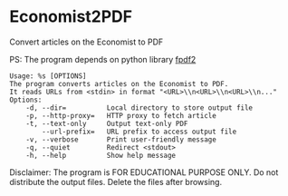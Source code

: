 # Economist2PDF
Convert articles on the Economist to PDF

PS: The program depends on python library [fpdf2](https://github.com/PyFPDF/fpdf2)

```
Usage: %s [OPTIONS]
The program converts articles on the Economist to PDF.
It reads URLs from <stdin> in format "<URL>\\n<URL>\\n<URL>\\n..."
Options: 
    -d, --dir=          Local directory to store output file
    -p, --http-proxy=   HTTP proxy to fetch article
    -t, --text-only     Output text-only PDF
        --url-prefix=   URL prefix to access output file
    -v, --verbose       Print user-friendly message
    -q, --quiet         Redirect <stdout>
    -h, --help          Show help message
```

Disclaimer: The program is FOR EDUCATIONAL PURPOSE ONLY. Do not distribute the output files. Delete the files after browsing.
